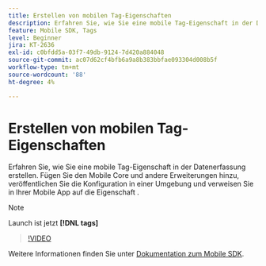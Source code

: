 ```yaml
---
title: Erstellen von mobilen Tag-Eigenschaften
description: Erfahren Sie, wie Sie eine mobile Tag-Eigenschaft in der Datenerfassung erstellen. Fügen Sie den Mobile Core und andere Erweiterungen hinzu, veröffentlichen Sie die Konfiguration in einer Umgebung und verweisen Sie in Ihrer Mobile App auf die Eigenschaft .
feature: Mobile SDK, Tags
level: Beginner
jira: KT-2636
exl-id: c0bfdd5a-03f7-49db-9124-7d420a884048
source-git-commit: ac07d62cf4bfb6a9a8b383bbfae093304d008b5f
workflow-type: tm+mt
source-wordcount: '88'
ht-degree: 4%

---
```


# Erstellen von mobilen Tag-Eigenschaften

Erfahren Sie, wie Sie eine mobile Tag-Eigenschaft in der Datenerfassung erstellen. Fügen Sie den Mobile Core und andere Erweiterungen hinzu, veröffentlichen Sie die Konfiguration in einer Umgebung und verweisen Sie in Ihrer Mobile App auf die Eigenschaft .

>[!NOTE]
>
> Launch ist jetzt **[!DNL tags]**

>[!VIDEO](https://video.tv.adobe.com/v/26264/?quality=12&learn=on)

Weitere Informationen finden Sie unter [Dokumentation zum Mobile SDK](https://developer.adobe.com/client-sdks/documentation/).
